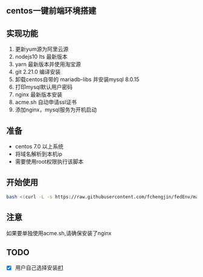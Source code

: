 ## centos一键前端环境搭建
## 实现功能
  1. 更新yum源为阿里云源
  2. nodejs10 lts 最新版本
  3. yarn 最新版本并使用淘宝源
  4. git 2.21.0 编译安装
  5. 卸载centos自带的 mariadb-libs 并安装mysql 8.0.15
  6. 打印mysql默认用户密码
  7. nginx 最新版本安装
  8. acme.sh 自动申请ssl证书
  9. 添加nginx，mysql服务为开机启动
## 准备
- centos 7.0 以上系统
- 将域名解析到本机ip
- 需要使用root权限执行该脚本

## 开始使用

```bash
bash <(curl -L -s https://raw.githubusercontent.com/fchengjin/fedEnv/master/install.sh)| tee fed.log
```

## 注意
如果要单独使用acme.sh,请确保安装了nginx

## TODO
- [x] 用户自己选择安装[#1](https://github.com/fchengjin/fedEnv/issues/1)
